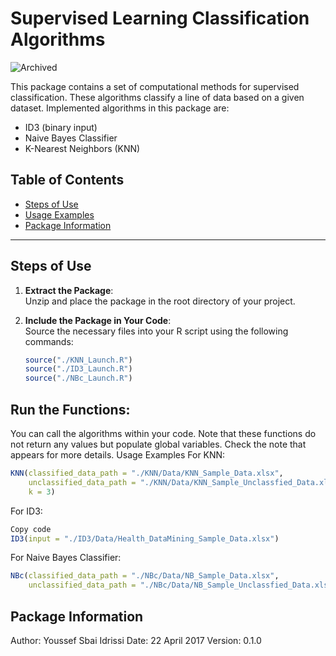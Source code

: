 # Supervised Learning Classification Algorithms

![Archived](https://img.shields.io/badge/Status-Archived-red) 

This package contains a set of computational methods for supervised classification. These algorithms classify a line of data based on a given dataset. Implemented algorithms in this package are:

- ID3 (binary input)
- Naive Bayes Classifier
- K-Nearest Neighbors (KNN)

## Table of Contents
- [Steps of Use](#steps-of-use)
- [Usage Examples](#usage-examples)
- [Package Information](#package-information)

---
## Steps of Use

1. **Extract the Package**:  
   Unzip and place the package in the root directory of your project.

2. **Include the Package in Your Code**:  
   Source the necessary files into your R script using the following commands:  
   ```R
   source("./KNN_Launch.R")
   source("./ID3_Launch.R")
   source("./NBc_Launch.R")
   ```

## Run the Functions:
You can call the algorithms within your code. Note that these functions do not return any values but populate global variables. Check the note that appears for more details.
Usage Examples
For KNN:
```R
KNN(classified_data_path = "./KNN/Data/KNN_Sample_Data.xlsx", 
    unclassified_data_path = "./KNN/Data/KNN_Sample_Unclassfied_Data.xlsx", 
    k = 3)
```
For ID3:
```R
Copy code
ID3(input = "./ID3/Data/Health_DataMining_Sample_Data.xlsx")
```
For Naive Bayes Classifier:
```R
NBc(classified_data_path = "./NBc/Data/NB_Sample_Data.xlsx", 
    unclassified_data_path = "./NBc/Data/NB_Sample_Unclassfied_Data.xlsx")
```
## Package Information
Author: Youssef Sbai Idrissi
Date: 22 April 2017
Version: 0.1.0

